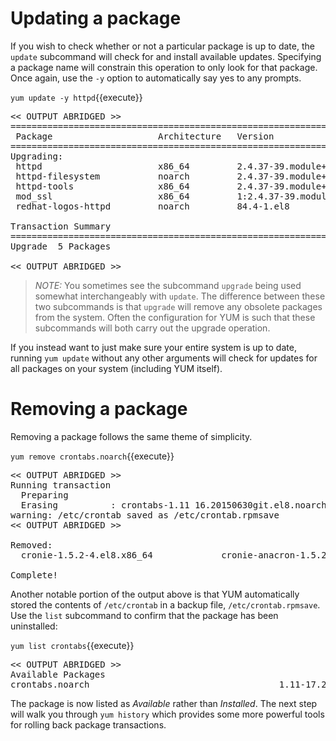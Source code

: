# Updating a package

If you wish to check whether or not a particular package is up to date, the
`update` subcommand will check for and install available updates. Specifying a
package name will constrain this operation to only look for that package. Once again,
use the `-y` option to automatically say yes to any prompts.

`yum update -y httpd`{{execute}}

<pre class=file>
<< OUTPUT ABRIDGED >>
===========================================================================================================================================
 Package                    Architecture   Version                                          Repository                                Size
===========================================================================================================================================
Upgrading:
 httpd                      x86_64         2.4.37-39.module+el8.4.0+9658+b87b2deb           rhel-8-for-x86_64-appstream-rpms         1.4 M
 httpd-filesystem           noarch         2.4.37-39.module+el8.4.0+9658+b87b2deb           rhel-8-for-x86_64-appstream-rpms          38 k
 httpd-tools                x86_64         2.4.37-39.module+el8.4.0+9658+b87b2deb           rhel-8-for-x86_64-appstream-rpms         106 k
 mod_ssl                    x86_64         1:2.4.37-39.module+el8.4.0+9658+b87b2deb         rhel-8-for-x86_64-appstream-rpms         134 k
 redhat-logos-httpd         noarch         84.4-1.el8                                       rhel-8-for-x86_64-baseos-rpms             29 k

Transaction Summary
===========================================================================================================================================
Upgrade  5 Packages

<< OUTPUT ABRIDGED >>
</pre>


>_NOTE:_ You sometimes see the subcommand `upgrade` being used somewhat interchangeably
with `update`. The difference between these two subcommands is that `upgrade` will
remove any obsolete packages from the system. Often the configuration for YUM
is such that these subcommands will both carry out the upgrade operation.  

If you instead want to just make sure your entire system is up to date, running
`yum update` without any other arguments will check for updates for all
packages on your system (including YUM itself).

# Removing a package

Removing a package follows the same theme of simplicity.

`yum remove crontabs.noarch`{{execute}}

<pre class=file>
<< OUTPUT ABRIDGED >>
Running transaction
  Preparing
  Erasing          : crontabs-1.11 16.20150630git.el8.noarch
warning: /etc/crontab saved as /etc/crontab.rpmsave
<< OUTPUT ABRIDGED >>

Removed:
  cronie-1.5.2-4.el8.x86_64             cronie-anacron-1.5.2-4.el8.x86_64             crontabs-1.11-16.20150630git.el8.noarch     

Complete!
</pre>

Another notable portion of the output above is that YUM automatically
stored the contents of `/etc/crontab` in a backup file, `/etc/crontab.rpmsave`.
Use the `list` subcommand to confirm that the package has been uninstalled:

`yum list crontabs`{{execute}}

<pre class=file>
<< OUTPUT ABRIDGED >>
Available Packages
crontabs.noarch                                    1.11-17.20190603git.el8  
</pre>

The package is now listed as _Available_ rather than _Installed_. The next
step will walk you through `yum history` which provides some more powerful
tools for rolling back package transactions.
